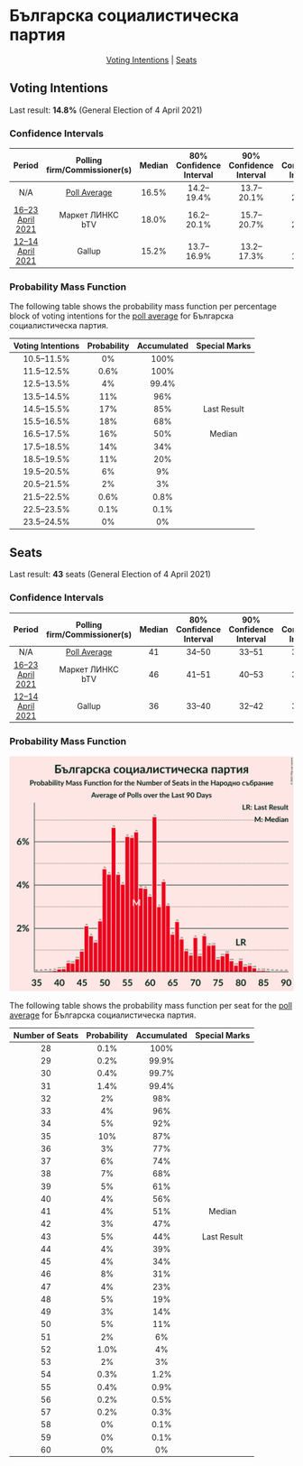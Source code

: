 # Българска социалистическа партия

<p align="center"><a href="#voting-intentions">Voting Intentions</a> | <a href="#seats">Seats</a></p>

## Voting Intentions

Last result: **14.8%** (General Election of 4 April 2021)

### Confidence Intervals

| Period     | Polling firm/Commissioner(s) | Median | 80% Confidence Interval | 90% Confidence Interval | 95% Confidence Interval | 99% Confidence Interval |
|:----------:|:----------------:|:-----------:|:-----------------------:|:-----------------------:|:-----------------------:|:-----------------------:|
| N/A | [Poll Average](average.html) | 16.5% | 14.2–19.4% | 13.7–20.1% | 13.2–20.7% | 12.5–21.8% |
| [16–23 April 2021](2021-04-23-МаркетЛИНКС.html) | Маркет ЛИНКС <br> bTV | 18.0% | 16.2–20.1% | 15.7–20.7% | 15.2–21.2% | 14.4–22.3% |
| [12–14 April 2021](2021-04-14-Gallup.html) | Gallup | 15.2% | 13.7–16.9% | 13.2–17.3% | 12.9–17.8% | 12.2–18.6% |

### Probability Mass Function

The following table shows the probability mass function per percentage block of voting intentions for the [poll average](average.html) for Българска социалистическа партия.

| Voting Intentions | Probability | Accumulated | Special Marks |
|:-----------------:|:-----------:|:-----------:|:-------------:|
| 10.5–11.5% | 0% | 100% |  |
| 11.5–12.5% | 0.6% | 100% |  |
| 12.5–13.5% | 4% | 99.4% |  |
| 13.5–14.5% | 11% | 96% |  |
| 14.5–15.5% | 17% | 85% | Last Result |
| 15.5–16.5% | 18% | 68% |  |
| 16.5–17.5% | 16% | 50% | Median |
| 17.5–18.5% | 14% | 34% |  |
| 18.5–19.5% | 11% | 20% |  |
| 19.5–20.5% | 6% | 9% |  |
| 20.5–21.5% | 2% | 3% |  |
| 21.5–22.5% | 0.6% | 0.8% |  |
| 22.5–23.5% | 0.1% | 0.1% |  |
| 23.5–24.5% | 0% | 0% |  |


## Seats

Last result: **43** seats (General Election of 4 April 2021)

### Confidence Intervals

| Period     | Polling firm/Commissioner(s) | Median | 80% Confidence Interval | 90% Confidence Interval | 95% Confidence Interval | 99% Confidence Interval |
|:----------:|:----------------:|:------:|:-----------------------:|:-----------------------:|:-----------------------:|:-----------------------:|
| N/A | [Poll Average](average.html) | 41 | 34–50 | 33–51 | 32–53 | 30–55 |
| [16–23 April 2021](2021-04-23-МаркетЛИНКС.html) | Маркет ЛИНКС <br> bTV | 46 | 41–51 | 40–53 | 39–53 | 37–57 |
| [12–14 April 2021](2021-04-14-Gallup.html) | Gallup | 36 | 33–40 | 32–42 | 31–43 | 29–45 |

### Probability Mass Function

![Graph with seats probability mass function not yet produced](average-seats-pmf-българскасоциалистическапартия.png "Seats Probability Mass Function")

The following table shows the probability mass function per seat for the [poll average](average.html) for Българска социалистическа партия.

| Number of Seats | Probability | Accumulated | Special Marks |
|:---------------:|:-----------:|:-----------:|:-------------:|
| 28 | 0.1% | 100% |  |
| 29 | 0.2% | 99.9% |  |
| 30 | 0.4% | 99.7% |  |
| 31 | 1.4% | 99.4% |  |
| 32 | 2% | 98% |  |
| 33 | 4% | 96% |  |
| 34 | 5% | 92% |  |
| 35 | 10% | 87% |  |
| 36 | 3% | 77% |  |
| 37 | 6% | 74% |  |
| 38 | 7% | 68% |  |
| 39 | 5% | 61% |  |
| 40 | 4% | 56% |  |
| 41 | 4% | 51% | Median |
| 42 | 3% | 47% |  |
| 43 | 5% | 44% | Last Result |
| 44 | 4% | 39% |  |
| 45 | 4% | 34% |  |
| 46 | 8% | 31% |  |
| 47 | 4% | 23% |  |
| 48 | 5% | 19% |  |
| 49 | 3% | 14% |  |
| 50 | 5% | 11% |  |
| 51 | 2% | 6% |  |
| 52 | 1.0% | 4% |  |
| 53 | 2% | 3% |  |
| 54 | 0.3% | 1.2% |  |
| 55 | 0.4% | 0.9% |  |
| 56 | 0.2% | 0.5% |  |
| 57 | 0.2% | 0.3% |  |
| 58 | 0% | 0.1% |  |
| 59 | 0% | 0.1% |  |
| 60 | 0% | 0% |  |


